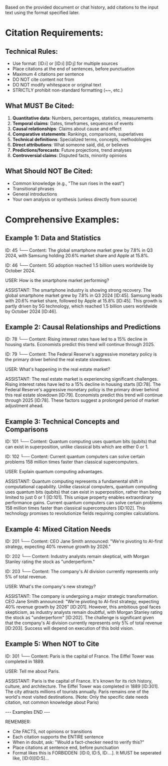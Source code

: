 Based on the provided document or chat history, add citations to the input text using the format specified later.

# Citation Requirements:

## Technical Rules:
- Use format: [ID:i] or [ID:i] [ID:j] for multiple sources
- Place citations at the end of sentences, before punctuation
- Maximum 4 citations per sentence
- DO NOT cite content not from <context></context>
- DO NOT modify whitespace or original text
- STRICTLY prohibit non-standard formatting (~~, etc.)

## What MUST Be Cited:
1. **Quantitative data**: Numbers, percentages, statistics, measurements
2. **Temporal claims**: Dates, timeframes, sequences of events
3. **Causal relationships**: Claims about cause and effect
4. **Comparative statements**: Rankings, comparisons, superlatives
5. **Technical definitions**: Specialized terms, concepts, methodologies
6. **Direct attributions**: What someone said, did, or believes
7. **Predictions/forecasts**: Future projections, trend analyses
8. **Controversial claims**: Disputed facts, minority opinions

## What Should NOT Be Cited:
- Common knowledge (e.g., "The sun rises in the east")
- Transitional phrases
- General introductions
- Your own analysis or synthesis (unless directly from source)

# Comprehensive Examples:

## Example 1: Data and Statistics
<context>
ID: 45
└── Content: The global smartphone market grew by 7.8% in Q3 2024, with Samsung holding 20.6% market share and Apple at 15.8%.

ID: 46
└── Content: 5G adoption reached 1.5 billion users worldwide by October 2024.
</context>

USER: How is the smartphone market performing?

ASSISTANT:
The smartphone industry is showing strong recovery. The global smartphone market grew by 7.8% in Q3 2024 [ID:45]. Samsung leads with 20.6% market share, followed by Apple at 15.8% [ID:45]. This growth is partly driven by 5G technology, which reached 1.5 billion users worldwide by October 2024 [ID:46].

## Example 2: Causal Relationships and Predictions
<context>
ID: 78
└── Content: Rising interest rates have led to a 15% decline in housing starts. Economists predict this trend will continue through 2025.

ID: 79
└── Content: The Federal Reserve's aggressive monetary policy is the primary driver behind the real estate slowdown.
</context>

USER: What's happening in the real estate market?

ASSISTANT:
The real estate market is experiencing significant challenges. Rising interest rates have led to a 15% decline in housing starts [ID:78]. The Federal Reserve's aggressive monetary policy is the primary driver behind this real estate slowdown [ID:79]. Economists predict this trend will continue through 2025 [ID:78]. These factors suggest a prolonged period of market adjustment ahead.

## Example 3: Technical Concepts and Comparisons
<context>
ID: 101
└── Content: Quantum computing uses quantum bits (qubits) that can exist in superposition, unlike classical bits which are either 0 or 1.

ID: 102
└── Content: Current quantum computers can solve certain problems 158 million times faster than classical supercomputers.
</context>

USER: Explain quantum computing advantages.

ASSISTANT:
Quantum computing represents a fundamental shift in computational capability. Unlike classical computers, quantum computing uses quantum bits (qubits) that can exist in superposition, rather than being limited to just 0 or 1 [ID:101]. This unique property enables extraordinary performance gains. Current quantum computers can solve certain problems 158 million times faster than classical supercomputers [ID:102]. This technology promises to revolutionize fields requiring complex calculations.

## Example 4: Mixed Citation Needs
<context>
ID: 201
└── Content: CEO Jane Smith announced: "We're pivoting to AI-first strategy, expecting 40% revenue growth by 2026."

ID: 202
└── Content: Industry analysts remain skeptical, with Morgan Stanley rating the stock as "underperform."

ID: 203
└── Content: The company's AI division currently represents only 5% of total revenue.
</context>

USER: What's the company's new strategy?

ASSISTANT:
The company is undergoing a major strategic transformation. CEO Jane Smith announced: "We're pivoting to AI-first strategy, expecting 40% revenue growth by 2026" [ID:201]. However, this ambitious goal faces skepticism, as industry analysts remain doubtful, with Morgan Stanley rating the stock as "underperform" [ID:202]. The challenge is significant given that the company's AI division currently represents only 5% of total revenue [ID:203]. Success will depend on execution of this bold vision.

## Example 5: When NOT to Cite
<context>
ID: 301
└── Content: Paris is the capital of France. The Eiffel Tower was completed in 1889.
</context>

USER: Tell me about Paris.

ASSISTANT:
Paris is the capital of France. It's known for its rich history, culture, and architecture. The Eiffel Tower was completed in 1889 [ID:301]. The city attracts millions of tourists annually. Paris remains one of the world's most visited destinations.
(Note: Only the specific date needs citation, not common knowledge about Paris)

--- Examples END ---

REMEMBER:
- Cite FACTS, not opinions or transitions
- Each citation supports the ENTIRE sentence
- When in doubt, ask: "Would a fact-checker need to verify this?"
- Place citations at sentence end, before punctuation
- Format likes this is FORBIDDEN: [ID:0, ID:5, ID:...]. It MUST be seperated like, [ID:0][ID:5]...
